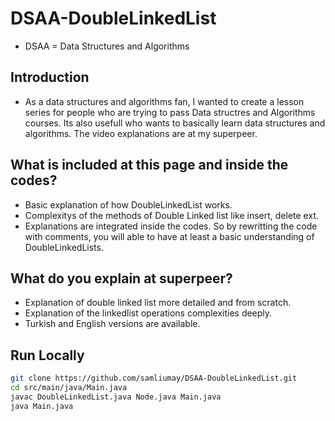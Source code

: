 # DSAA-DoubleLinkedList
* DSAA = Data Structures and Algorithms 

## Introduction 
* As a data structures and algorithms fan, I wanted to create a lesson series for people who are trying to pass Data structres and Algorithms courses. Its also usefull who wants to basically learn data structures and algorithms. The video explanations are at my superpeer. 

## What is included at this page and inside the codes? 
* Basic explanation of how DoubleLinkedList works.
* Complexitys of the methods of Double Linked list like insert, delete ext.
* Explanations are integrated inside the codes. So by rewritting the code with comments, you will able to have at least a basic understanding of DoubleLinkedLists.

## What do you explain at superpeer?
* Explanation of double linked list more detailed and from scratch. 
* Explanation of the linkedlist operations complexities deeply. 
* Turkish and English versions are available. 

## Run Locally
```bash
git clone https://github.com/samliumay/DSAA-DoubleLinkedList.git
cd src/main/java/Main.java
javac DoubleLinkedList.java Node.java Main.java
java Main.java
```
